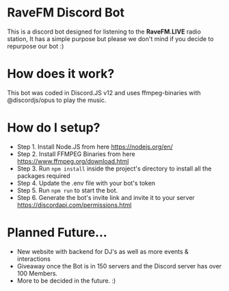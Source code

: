 # RaveFM Discord Bot

This is a discord bot designed for listening to the **RaveFM.LIVE** radio station, It has a simple purpose but please we don't mind if you decide to repurpose our bot :)

# How does it work?

This bot was coded in Discord.JS v12 and uses ffmpeg-binaries with @discordjs/opus to play the music.

# How do I setup?

* Step 1. Install Node.JS from here https://nodejs.org/en/
* Step 2. Install FFMPEG Binaries from here https://www.ffmpeg.org/download.html
* Step 3. Run `npm install` inside the project's directory to install all the packages required
* Step 4. Update the .env file with your bot's token
* Step 5. Run `npm run` to start the bot.
* Step 6. Generate the bot's invite link and invite it to your server https://discordapi.com/permissions.html

# Planned Future...

* New website with backend for DJ's as well as more events & interactions
* Giveaway once the Bot is in 150 servers and the Discord server has over 100 Members.
* More to be decided in the future. :)
